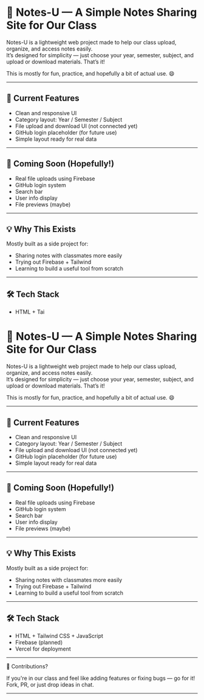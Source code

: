 # 📘 Notes-U — A Simple Notes Sharing Site for Our Class

Notes-U is a lightweight web project made to help our class upload, organize, and access notes easily.  
It’s designed for simplicity — just choose your year, semester, subject, and upload or download materials. That’s it!

This is mostly for fun, practice, and hopefully a bit of actual use. 😄

---

## 🔧 Current Features

- Clean and responsive UI
- Category layout: Year / Semester / Subject
- File upload and download UI (not connected yet)
- GitHub login placeholder (for future use)
- Simple layout ready for real data

---

## 🚀 Coming Soon (Hopefully!)

- Real file uploads using Firebase
- GitHub login system
- Search bar
- User info display
- File previews (maybe)

---

## 💡 Why This Exists

Mostly built as a side project for:
- Sharing notes with classmates more easily
- Trying out Firebase + Tailwind
- Learning to build a useful tool from scratch

---

## 🛠 Tech Stack

- HTML + Tai

# 📘 Notes-U — A Simple Notes Sharing Site for Our Class

Notes-U is a lightweight web project made to help our class upload, organize, and access notes easily.  
It’s designed for simplicity — just choose your year, semester, subject, and upload or download materials. That’s it!

This is mostly for fun, practice, and hopefully a bit of actual use. 😄

---

## 🔧 Current Features

- Clean and responsive UI
- Category layout: Year / Semester / Subject
- File upload and download UI (not connected yet)
- GitHub login placeholder (for future use)
- Simple layout ready for real data

---

## 🚀 Coming Soon (Hopefully!)

- Real file uploads using Firebase
- GitHub login system
- Search bar
- User info display
- File previews (maybe)

---

## 💡 Why This Exists

Mostly built as a side project for:
- Sharing notes with classmates more easily
- Trying out Firebase + Tailwind
- Learning to build a useful tool from scratch

---

## 🛠 Tech Stack

- HTML + Tailwind CSS + JavaScript
- Firebase (planned)
- Vercel for deployment

---

🙌 Contributions?

If you're in our class and feel like adding features or fixing bugs — go for it!
Fork, PR, or just drop ideas in chat.


---



